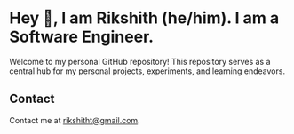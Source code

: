 # Hey 👋, I am Rikshith (he/him). I am a Software Engineer.

Welcome to my personal GitHub repository! This repository serves as a central hub for my personal projects, experiments, and learning endeavors.

## Contact

Contact me at rikshitht@gmail.com. 
